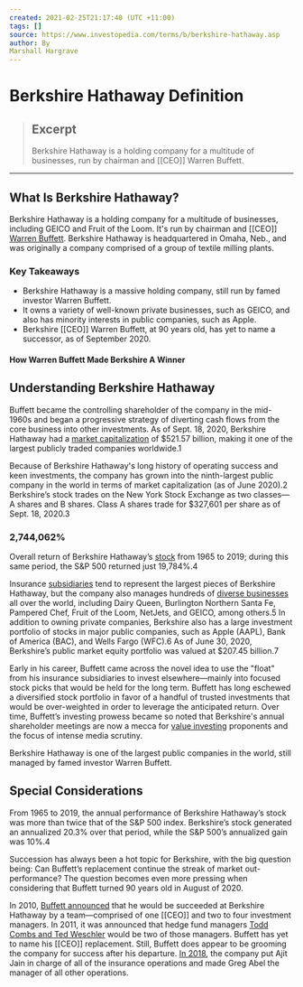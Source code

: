 ```yaml
---
created: 2021-02-25T21:17:40 (UTC +11:00)
tags: []
source: https://www.investopedia.com/terms/b/berkshire-hathaway.asp
author: By
Marshall Hargrave
---
```


# Berkshire Hathaway Definition

> ## Excerpt
> Berkshire Hathaway is a holding company for a multitude of businesses, run by chairman and [[CEO]] Warren Buffett.

---
## What Is Berkshire Hathaway?

Berkshire Hathaway is a holding company for a multitude of businesses, including GEICO and Fruit of the Loom. It's run by chairman and [[CEO]] [Warren Buffett](https://www.investopedia.com/terms/t/the_greatest_generation.asp). Berkshire Hathaway is headquartered in Omaha, Neb., and was originally a company comprised of a group of textile milling plants.

### Key Takeaways

-   Berkshire Hathaway is a massive holding company, still run by famed investor Warren Buffett.
-   It owns a variety of well-known private businesses, such as GEICO, and also has minority interests in public companies, such as Apple.
-   Berkshire [[CEO]] Warren Buffett, at 90 years old, has yet to name a successor, as of September 2020. 

#### How Warren Buffett Made Berkshire A Winner

## Understanding Berkshire Hathaway

Buffett became the controlling shareholder of the company in the mid-1960s and began a progressive strategy of diverting cash flows from the core business into other investments. As of Sept. 18, 2020, Berkshire Hathaway had a [market capitalization](https://www.investopedia.com/investing/market-capitalization-defined/) of $521.57 billion, making it one of the largest publicly traded companies worldwide.1

Because of Berkshire Hathaway's long history of operating success and keen investments, the company has grown into the ninth-largest public company in the world in terms of market capitalization (as of June 2020).2 Berkshire’s stock trades on the New York Stock Exchange as two classes—A shares and B shares. Class A shares trade for $327,601 per share as of Sept. 18, 2020.3

### 2,744,062%

Overall return of Berkshire Hathaway’s [stock](https://www.investopedia.com/ask/answers/081314/whats-most-expensive-stock-all-time.asp) from 1965 to 2019; during this same period, the S&P 500 returned just 19,784%.4

Insurance [subsidiaries](https://www.investopedia.com/terms/s/subsidiary.asp) tend to represent the largest pieces of Berkshire Hathaway, but the company also manages hundreds of [diverse businesses](https://www.investopedia.com/articles/markets/102715/top-6-companies-owned-berkshire-hathaway.asp) all over the world, including Dairy Queen, Burlington Northern Santa Fe, Pampered Chef, Fruit of the Loom, NetJets, and GEICO, among others.5 In addition to owning private companies, Berkshire also has a large investment portfolio of stocks in major public companies, such as Apple (AAPL), Bank of America (BAC), and Wells Fargo (WFC).6 As of June 30, 2020, Berkshire’s public market equity portfolio was valued at $207.45 billion.7

Early in his career, Buffett came across the novel idea to use the "float" from his insurance subsidiaries to invest elsewhere—mainly into focused stock picks that would be held for the long term. Buffett has long eschewed a diversified stock portfolio in favor of a handful of trusted investments that would be over-weighted in order to leverage the anticipated return. Over time, Buffett’s investing prowess became so noted that Berkshire's annual shareholder meetings are now a mecca for [value investing](https://www.investopedia.com/terms/v/valueinvesting.asp) proponents and the focus of intense media scrutiny.

Berkshire Hathaway is one of the largest public companies in the world, still managed by famed investor Warren Buffett.

## Special Considerations

From 1965 to 2019, the annual performance of Berkshire Hathaway’s stock was more than twice that of the S&P 500 index. Berkshire’s stock generated an annualized 20.3% over that period, while the S&P 500’s annualized gain was 10%.4

Succession has always been a hot topic for Berkshire, with the big question being: Can Buffett’s replacement continue the streak of market out-performance? The question becomes even more pressing when considering that Buffett turned 90 years old in August of 2020.

In 2010, [Buffett announced](https://www.investmentnews.com/buffett-says-berkshires-well-equipped-for-succession-31747) that he would be succeeded at Berkshire Hathaway by a team—comprised of one [[CEO]] and two to four investment managers. In 2011, it was announced that hedge fund managers [Todd Combs and Ted Weschler](https://www.forbes.com/sites/steveschaefer/2011/09/12/berkshire-expands-its-ranks-buffett-brings-in-another-co-successor/#5aefbfb8d809) would be two of those managers. Buffett has yet to name his [[CEO]] replacement. Still, Buffett does appear to be grooming the company for success after his departure. [In 2018](https://www.cnbc.com/2018/01/10/berkshire-hathaways-warren-buffett-appoints-greg-abel-and-ajit-jain-as-vice-chairmen.html), the company put Ajit Jain in charge of all of the insurance operations and made Greg Abel the manager of all other operations.

